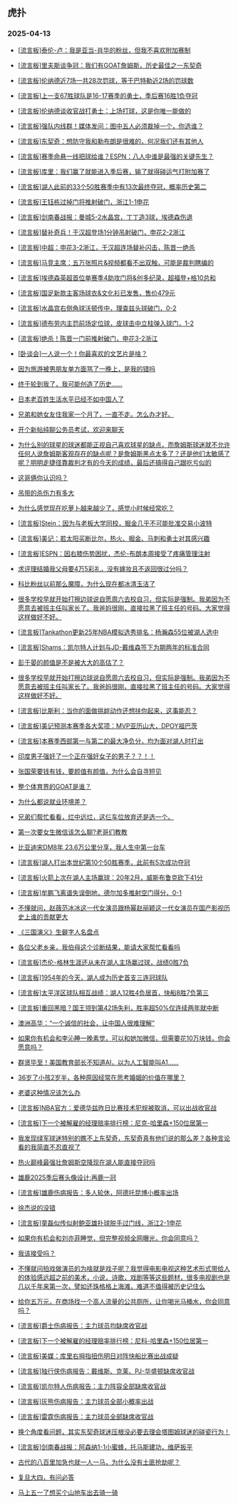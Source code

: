 ## 虎扑 
### 2025-04-13

+ [[流言板]泰伦-卢：我是亚当-肖华的粉丝，但我不喜欢附加赛制](https://bbs.hupu.com/631750359.html)

+ [[流言板]里夫斯谈争冠：我们有GOAT詹姆斯，历史最佳之一东契奇](https://bbs.hupu.com/631751369.html)

+ [[流言板]伦纳德近7场一共28次罚球，等于巴特勒近2场的罚球数](https://bbs.hupu.com/631751560.html)

+ [[流言板]上一支67胜球队是16-17赛季的勇士，季后赛16胜1负夺冠](https://bbs.hupu.com/631750397.html)

+ [[流言板]伦纳德谈收官战打勇士：上场打球，这是你唯一能做的](https://bbs.hupu.com/631750657.html)

+ [[流言板]强队内线群！媒体发问：图中五人必须裁掉一个，你选谁？](https://bbs.hupu.com/631748876.html)

+ [[流言板]东契奇：想防守我和勒布朗是很难的，何况我们还有其他人](https://bbs.hupu.com/631751552.html)

+ [[流言板]赛季命悬一线把球给谁？ESPN：八人中谁是最强的关键先生？](https://bbs.hupu.com/631752520.html)

+ [[流言板]库里：我们赢了就能进入季后赛，输了就得碰运气打附加赛了](https://bbs.hupu.com/631752503.html)

+ [[流言板]湖人此前的33个50胜赛季中有13次最终夺冠，概率历史第二](https://bbs.hupu.com/631750633.html)

+ [[流言板]王钰栋过掉门将推射破门，浙江1-1申花](https://bbs.hupu.com/631752801.html)

+ [[流言板]剑南春战报：曼城5-2水晶宫，丁丁造3球，埃德森伤退](https://bbs.hupu.com/631752861.html)

+ [[流言板]替补奇兵！于汉超登场1分钟吊射破门，申花2-2浙江](https://bbs.hupu.com/631753053.html)

+ [[流言板]中超：申花3-2浙江，于汉超连场替补闪击，陈晋一绝杀](https://bbs.hupu.com/631753542.html)

+ [[流言板]马竞主席：五万张照片&amp;视频都看不出双触，可能是裁判瞎编的](https://bbs.hupu.com/631745572.html)

+ [[流言板]埃德森英超首位单赛季4助攻门将&amp;创多纪录，超福登+格10总和](https://bbs.hupu.com/631752119.html)

+ [[流言板]国足新款主客场球衣&amp;文化衫已发售，售价479元](https://bbs.hupu.com/631748214.html)

+ [[流言板]水晶宫右侧角球沃顿传中，理查兹头球破门，0-2](https://bbs.hupu.com/631750731.html)

+ [[流言板]德布劳内主罚前场定位球，皮球击中立柱弹入球门，1-2](https://bbs.hupu.com/631751034.html)

+ [[流言板]绝杀！陈晋一门前推射破门，申花3-2浙江](https://bbs.hupu.com/631753463.html)

+ [[卧谈会]一人说一个！你最喜欢的文艺片是啥？](https://bbs.hupu.com/631751874.html)

+ [因为旅游被男朋友单方面骂了一晚上，是我的错吗](https://bbs.hupu.com/631751587.html)

+ [终于轮到我了，我可能创造了历史......](https://bbs.hupu.com/631748974.html)

+ [日本老百姓生活水平已经不如中国人了](https://bbs.hupu.com/631751861.html)

+ [兄弟和她女友住我家一个月了，一直不走。怎么办才好。](https://bbs.hupu.com/631750092.html)

+ [开个新帖纯聊公务员考试，欢迎来聊天](https://bbs.hupu.com/631749281.html)

+ [为什么别的球星的球迷都能正视自己喜欢球星的缺点，而詹姆斯球迷就不允许任何人说詹姆斯客观存在的缺点呢？是詹姆斯黑点太多了？还是他们太敏感了呢？明明走捷径靠裁判才有的今天的成绩，最后还搞得自己跟吃亏似的](https://bbs.hupu.com/631752908.html)

+ [这哥俩你认识吗？](https://bbs.hupu.com/631750028.html)

+ [吊带的杀伤力有多大](https://bbs.hupu.com/631752097.html)

+ [为什么感觉现在吃萝卜越来越少了，感觉小时候经常吃？](https://bbs.hupu.com/631748818.html)

+ [[流言板]Stein：因为与老板大学同校，掘金几乎不可能批准交易小波特](https://bbs.hupu.com/631755659.html)

+ [[流言板]美记：若太阳买断比尔，热火、掘金、马刺和勇士对其感兴趣](https://bbs.hupu.com/631755979.html)

+ [[流言板]ESPN：因右膝伤势困扰，杰伦-布朗本周接受了疼痛管理注射](https://bbs.hupu.com/631755399.html)

+ [求评理结婚我父母要4万5彩礼，没有嫁妆且不返回很过分吗？](https://bbs.hupu.com/631753854.html)

+ [科比粉丝以前那么魔障，为什么现在都冰清玉洁了](https://bbs.hupu.com/631751321.html)

+ [很多学校早就开始打擦边球说自愿周六去校自习，但实际是强制。我弟因为不愿意去被班主任叫家长了。我爸妈很刚，直接拉黑了班主任的号码。大家觉得这样做好不好。](https://bbs.hupu.com/631751775.html)

+ [[流言板]Tankathon更新25年NBA模拟选秀排名：杨瀚森55位被湖人选中](https://bbs.hupu.com/631756181.html)

+ [[流言板]Shams：凯尔特人计划与JD-戴维森签下为期两年的标准合同](https://bbs.hupu.com/631755593.html)

+ [彭于晏的颜值是不是被大大的高估了？](https://bbs.hupu.com/631753364.html)

+ [ 很多学校早就开始打擦边球说自愿周六去校自习，但实际是强制。我弟因为不愿意去被班主任叫家长了。我爸妈很刚，直接拉黑了班主任的号码。大家觉得这样做好不好。](https://bbs.hupu.com/631751765.html)

+ [[流言板]比斯利：当你的面做挑衅动作还想扶你起来，这事能忍？](https://bbs.hupu.com/631754802.html)

+ [[流言板]美记预测本赛季各大奖项：MVP亚历山大，DPOY祖巴茨](https://bbs.hupu.com/631756037.html)

+ [[流言板]本赛季西部第一与第二的最大净负分，均为面对湖人时打出](https://bbs.hupu.com/631754297.html)

+ [印度男子强奸了一个正在强奸女子的男子？？！！](https://bbs.hupu.com/631756185.html)

+ [张国荣要钱有钱，要颜值有颜值，为什么会自寻短见](https://bbs.hupu.com/631754070.html)

+ [整个体育界的GOAT是谁？](https://bbs.hupu.com/631754072.html)

+ [为什么都说就业环境差？](https://bbs.hupu.com/631752239.html)

+ [兄弟们帮忙看看，烂中远烂，这仨车位放弃还是选一个。](https://bbs.hupu.com/631753703.html)

+ [第一次要女生微信该怎么聊?老哥们教教](https://bbs.hupu.com/631755473.html)

+ [比亚迪宋DM8年 23.6万公里分享，我人生中第一台车](https://bbs.hupu.com/631755425.html)

+ [[流言板]湖人打出本世纪第10个50胜赛季，此前有5次成功夺冠](https://bbs.hupu.com/631754377.html)

+ [[流言板]火箭上次在湖人主场赢球：20年2月，威斯布鲁克砍下41分](https://bbs.hupu.com/631754770.html)

+ [[流言板]牟鹏飞离谱失误倒地，德尔加多推射空门得分，0-1](https://bbs.hupu.com/631750303.html)

+ [不懂就问，赵薇范冰冰这一代女演员跟杨幂赵丽颖这一代女演员在国产影视历史上谁的贡献更大](https://bbs.hupu.com/631756430.html)

+ [《三国演义》生僻字人名盘点](https://bbs.hupu.com/631755386.html)

+ [各位父老乡亲，我伯母这个诊断结果，能请大家帮忙看看吗](https://bbs.hupu.com/631753781.html)

+ [[流言板]杰伦-格林生涯还从未在湖人主场赢过球，战绩0胜7负](https://bbs.hupu.com/631755151.html)

+ [[流言板]1954年的今天，湖人成为历史首支三连冠球队](https://bbs.hupu.com/631755240.html)

+ [[流言板]太平洋区球队相互战绩：湖人12胜4负居首，快船8胜7负第三](https://bbs.hupu.com/631755564.html)

+ [[流言板]重回黑暗？国王领到第42场失利，胜率超50%仅连续两年就中断](https://bbs.hupu.com/631755867.html)

+ [澳洲高华：“一个诚信的社会，让中国人很难理解”](https://bbs.hupu.com/631757180.html)

+ [如果你有机会和李沁睡一晚素觉，可以和她加微信，但需要花10万块钱，你会愿意吗？](https://bbs.hupu.com/631757350.html)

+ [群贤毕至！美国教育部长不知道AI，以为人工智能叫A1……](https://bbs.hupu.com/631755031.html)

+ [36岁了小孩2岁半，各种原因经常在思考婚姻的价值在哪里？](https://bbs.hupu.com/631756111.html)

+ [老婆这种情况该怎么办](https://bbs.hupu.com/631757324.html)

+ [[流言板]NBA官方：爱德华兹昨日比赛技术犯规被取消，可以出战收官战](https://bbs.hupu.com/631757438.html)

+ [[流言板]下一个被解雇的经理赔率排行榜：尼克-哈里森+150位居第一](https://bbs.hupu.com/631757251.html)

+ [我发现绿军球迷特别的瞧不上东契奇，东契奇真有他们说的那么差？各种言论看的我简直不忍直视了](https://bbs.hupu.com/631755888.html)

+ [热火巅峰最强壮詹姆斯空降现在湖人能直接夺冠吗](https://bbs.hupu.com/631756077.html)

+ [雄鹿2025季后赛头像设计:再鹿一冠](https://bbs.hupu.com/631756147.html)

+ [[流言板]雄鹿伤病报告：多人轮休，阿德托昆博小概率出场](https://bbs.hupu.com/631757241.html)

+ [徐杰说的没错](https://bbs.hupu.com/631756328.html)

+ [[流言板]童磊似传似射鲍亚雄扑球脱手过门线，浙江2-1申花](https://bbs.hupu.com/631752911.html)

+ [如果你有机会和刘亦菲睡觉，但完整视频全网曝光，你会同意吗？](https://bbs.hupu.com/631757238.html)

+ [我该接受吗？](https://bbs.hupu.com/631757606.html)

+ [不懂就问拍戏做演员的为啥就是戏子呢？我觉得电影电视这种艺术形式带给人的体验感远超之前的美术，小说，诗歌，戏剧等等这些题材，很多电视剧也是几以千年来第一次，譬如还珠格格上海滩，难道不值得被历史记住么](https://bbs.hupu.com/631757040.html)

+ [给你五万元，在商场找一个高人流量的公共厕所，让你喝光马桶水，你会同意吗？](https://bbs.hupu.com/631756960.html)

+ [[流言板]爵士伤病报告：主力球员均缺席收官战](https://bbs.hupu.com/631757736.html)

+ [[流言板]下一个被解雇的经理赔率排行榜：尼科-哈里森+150位居第一](https://bbs.hupu.com/631757251.html)

+ [[流言板]美媒：库里右拇指扭伤明日对阵快船比赛出战成疑](https://bbs.hupu.com/631757807.html)

+ [[流言板]独行侠伤病报告：戴维斯、克莱、PJ-华盛顿缺席收官战](https://bbs.hupu.com/631757671.html)

+ [[流言板]凯尔特人伤病报告：主力阵容全部缺席收官战](https://bbs.hupu.com/631757600.html)

+ [[流言板]灰熊伤病报告：主力球员全部小概率出战](https://bbs.hupu.com/631757726.html)

+ [[流言板]雷霆伤病报告：主力球员全部缺席收官战](https://bbs.hupu.com/631757784.html)

+ [换个角度看问题，其实东契奇球迷压根没必要去理会塔图姆球迷的碰瓷行为！](https://bbs.hupu.com/631757738.html)

+ [[流言板]剑南春战报：阿森纳1-1小蜜蜂，托马斯建功，维萨扳平](https://bbs.hupu.com/631757085.html)

+ [古代的八百里加急也就一人一马，为什么没有土匪抢劫呢？](https://bbs.hupu.com/631757623.html)

+ [复旦大四，有问必答](https://bbs.hupu.com/631756502.html)

+ [马上五一了想买个山地车出去骑一骑](https://bbs.hupu.com/631757810.html)

